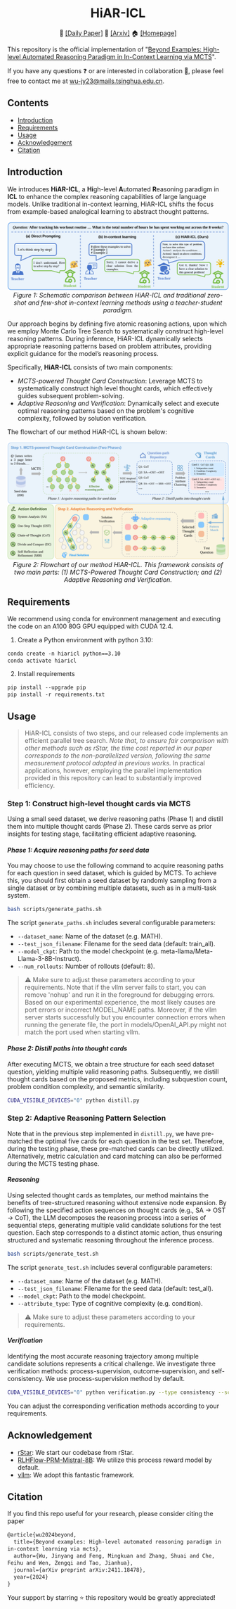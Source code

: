 <h1 align="center">
<br>
HiAR-ICL
</h1>

<p align="center">
🤗 <a href="https://huggingface.co/papers/2411.18478" target="_blank">[Daily Paper]</a> 📃 <a href="https://arxiv.org/pdf/2411.18478" target="_blank">[Arxiv]</a> 🏠 <a href="https://jinyangwu.github.io/hiar-icl/" target="_blank">[Homepage]</a></p>

This repository is the official implementation of "[Beyond Examples: High-level Automated Reasoning Paradigm in In-Context Learning via MCTS](https://arxiv.org/abs/2411.18478)".

If you have any questions ❓ or are interested in collaboration 🤝, please feel free to contact me at 
wu-jy23@mails.tsinghua.edu.cn.

## Contents
- [Introduction](#Introduction)
- [Requirements](#Requirements)
- [Usage](#Usage)
- [Acknowledgement](#Acknowledgement)
- [Citation](#Citation)


## Introduction

We introduces **HiAR-ICL**, a **Hi**gh-level **A**utomated **R**easoning paradigm in **ICL** to enhance the complex reasoning capabilities of large language models. Unlike traditional in-context learning, HiAR-ICL shifts the focus from example-based analogical learning to abstract thought patterns.

<p align="center">
  <img src="assets/Figure1.png">
    <br>
    <em>Figure 1: Schematic comparison between HiAR-ICL and traditional zero-shot and few-shot in-context learning methods using a teacher-student paradigm.</em>
</p>


Our approach begins by defining five atomic reasoning actions, upon which we employ Monte Carlo Tree Search to systematically construct high-level reasoning patterns. During inference, HiAR-ICL dynamically selects appropriate reasoning patterns based on problem attributes, providing explicit guidance for the model’s reasoning process.

Specifically, **HiAR-ICL** consists of two main components:
- *MCTS-powered Thought Card Construction*: Leverage MCTS to systematically construct high level thought cards, which effectively guides subsequent problem-solving.
- *Adaptive Reasoning and Verification*: Dynamically select and execute optimal reasoning patterns based on the problem's cognitive complexity, followed by solution verification.

The flowchart of our method HiAR-ICL is shown below:
<p align="center">
  <img src="assets/Figure2.png">
    <br>
    <em>Figure 2: Flowchart of our method HiAR-ICL. This framework consists of two main parts: (1) MCTS-Powered Thought Card Construction; and (2) Adaptive Reasoning and Verification.</em>
</p>


## Requirements

We recommend using conda for environment management and executing the code on an A100 80G GPU equipped with CUDA 12.4.

1. Create a Python environment with python 3.10: 
```
conda create -n hiaricl python==3.10
conda activate hiaricl
```

2. Install requirements
```
pip install --upgrade pip
pip install -r requirements.txt
```


## Usage
>  HiAR-ICL consists of two steps, and our released code implements an efficient parallel tree search. *Note that, to ensure fair comparison with other methods such as rStar, the time cost reported in our paper corresponds to the non-parallelized version, following the same measurement protocol adopted in previous works.*
In practical applications, however, employing the parallel implementation provided in this repository can lead to substantially improved efficiency.

### Step 1: Construct high-level thought cards via MCTS
Using a small seed dataset, we derive reasoning paths (Phase 1) and distill them into multiple thought cards (Phase 2). These cards serve as prior insights for testing stage, facilitating efficient adaptive reasoning.

#### *Phase 1: Acquire reasoning paths for seed data*
You may choose to use the following command to acquire reasoning paths for each question in seed dataset, which is guided by MCTS. To achieve this, you should first obtain a seed dataset by randomly sampling from a single dataset or by combining multiple datasets, such as in a multi-task system.
```bash
bash scripts/generate_paths.sh
```

The script `generate_paths.sh` includes several configurable parameters:
- `--dataset_name`: Name of the dataset (e.g. MATH).
- `--test_json_filename`: Filename for the seed data (default: train_all).
- `--model_ckpt`: Path to the model checkpoint (e.g. meta-llama/Meta-Llama-3-8B-Instruct).
- `--num_rollouts`: Number of rollouts (default: 8).

>  ⚠️ Make sure to adjust these parameters according to your requirements. Note that if the vllm server fails to start, you can remove 'nohup' and run it in the foreground for debugging errors. Based on our experimental experience, the most likely causes are port errors or incorrect MODEL_NAME paths. Moreover, if the vllm server starts successfully but you encounter connection errors when running the generate file, the port in models/OpenAI_API.py might not match the port used when starting vllm.


#### *Phase 2: Distill paths into thought cards*
After executing MCTS, we obtain a tree structure for each seed dataset question, yielding multiple valid reasoning paths. Subsequently, we distill thought cards based on the proposed metrics, including subquestion count, problem condition complexity, and semantic similarity.
```bash
CUDA_VISIBLE_DEVICES="0" python distill.py
```


### Step 2: Adaptive Reasoning Pattern Selection
Note that in the previous step implemented in ```distill.py```, we have pre-matched the optimal five cards for each question in the test set. Therefore, during the testing phase, these pre-matched cards can be directly utilized. Alternatively, metric calculation and card matching can also be performed during the MCTS testing phase.

#### *Reasoning*
Using selected thought cards as templates, our method maintains the benefits of tree-structured reasoning without extensive node expansion. By following the specified action sequences on thought cards (e.g., SA → OST → CoT), the LLM decomposes the reasoning process into a series of sequential steps, generating multiple valid candidate solutions for the test question. Each step corresponds to a distinct atomic action, thus ensuring structured and systematic reasoning throughout the inference process.
```bash
bash scripts/generate_test.sh
```

The script `generate_test.sh` includes several configurable parameters:
- `--dataset_name`: Name of the dataset (e.g. MATH).
- `--test_json_filename`: Filename for the seed data (default: test_all).
- `--model_ckpt`: Path to the model checkpoint.
- `--attribute_type`: Type of cognitive complexity (e.g. condition).

>  ⚠️ Make sure to adjust these parameters according to your requirements.

#### *Verification*
Identifying the most accurate reasoning trajectory among multiple candidate solutions represents a critical challenge. We investigate three verification methods: process-supervision, outcome-supervision, and self-consistency. We use process-supervision method by default.
```bash
CUDA_VISIBLE_DEVICES="0" python verification.py --type consistency --score_type product --k 0.95
```
You can adjust the corresponding verification methods according to your requirements.


## Acknowledgement
- [rStar](https://github.com/zhentingqi/rStar): We start our codebase from rStar.
- [RLHFlow-PRM-Mistral-8B](https://huggingface.co/RLHFlow/Llama3.1-8B-PRM-Mistral-Data): We utilize this process reward model by default.
- [vllm](https://github.com/vllm-project/vllm): We adopt this fantastic framework.


## Citation
If you find this repo useful for your research, please consider citing the paper
```
@article{wu2024beyond,
  title={Beyond examples: High-level automated reasoning paradigm in in-context learning via mcts},
  author={Wu, Jinyang and Feng, Mingkuan and Zhang, Shuai and Che, Feihu and Wen, Zengqi and Tao, Jianhua},
  journal={arXiv preprint arXiv:2411.18478},
  year={2024}
}
```

Your support by starring ⭐ this repository would be greatly appreciated!
